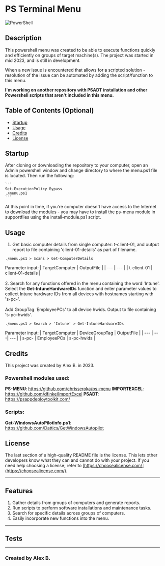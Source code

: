 # PS Terminal Menu

![PowerShell](https://img.shields.io/badge/PowerShell-%235391FE.svg?style=for-the-badge&logo=powershell&logoColor=white)

## Description

This powershell menu was created to be able to execute functions quickly and efficiently on groups of target machine(s). The project was started in mid 2023, and is still in development.

When a new issue is encountered that allows for a scripted solution - resolution of the issue can be automated by adding the script/function to this menu.

**I'm working on another repository with PSADT installation and other Powershell scripts that aren't included in this menu.**

## Table of Contents (Optional)

- [Startup](#startup)
- [Usage](#usage)
- [Credits](#credits)
- [License](#license)

## Startup

After cloning or downloading the repository to your computer, open an Admin powershell window and change directory to where the menu.ps1 file is located. Then run the following:

    ```
    Set-ExecutionPolicy Bypass
    ./menu.ps1
    ```

At this point in time, if you're computer doesn't have access to the Internet to download the modules - you may have to install the ps-menu module in supportfiles using the install-module.ps1 script.


## Usage

1. Get basic computer details from single computer: t-client-01, and output report to file containing 'client-01-details' as part of filename.

```
./menu.ps1 > Scans > Get-ComputerDetails
```

Parameter input:
| TargetComputer | OutputFile |
| --- | --- |
| t-client-01 | client-01-details |
<br><br> 2. Search for any functions offered in the menu containing the word 'Intune'. Select the **Get-IntuneHardwareIDs** function and enter parameter values to collect Intune hardware IDs from all devices with hostnames starting with 's-pc-'.<br><br>Add GroupTag 'EmployeePCs' to all device hwids. Output to file containing 's-pc-hwids'.

```
./menu.ps1 > Search > 'Intune' > Get-IntuneHardwareIDs
```

Parameter input:
| TargetComputer | DeviceGroupTag | OutputFile |
| --- | ---| --- |
| s-pc- | EmployeePCs | s-pc-hwids |

## Credits

This project was created by Alex B. in 2023.

### Powershell modules used:

**PS-MENU**: https://github.com/chrisseroka/ps-menu
**IMPORTEXCEL**: https://github.com/dfinke/ImportExcel
**PSADT**: https://psappdeploytoolkit.com/

### Scripts:

**Get-WindowsAutoPilotInfo.ps1**: https://github.com/Dattics/GetWindowsAutopilot

## License

The last section of a high-quality README file is the license. This lets other developers know what they can and cannot do with your project. If you need help choosing a license, refer to [https://choosealicense.com/](https://choosealicense.com/).

---

## Features

1. Gather details from groups of computers and generate reports.
2. Run scripts to perform software installations and maintenance tasks.
3. Search for specific details across groups of computers.
4. Easily incorporate new functions into the menu.

---

## Tests

---

### Created by Alex B.
